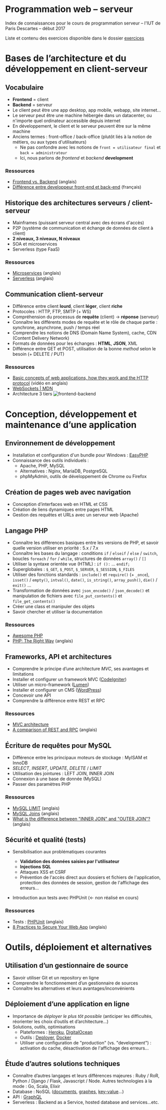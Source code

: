 # Programmation web – serveur

Index de connaissances pour le cours de programmation serveur – l'IUT de Paris Descartes – début 2017

Liste et contenu des exercices disponible dans le dossier [exercices](exercices/)

# Bases de l’architecture et du développement en client-serveur
## Vocabulaire
* **Frontend** = client
* **Backend** = serveur
* Le client peut être une app desktop, app mobile, webapp, site internet...
* Le serveur peut être une machine hébergée dans un datacenter, ou n'importe quel ordinateur accessible depuis internet
* En développement, le client et le serveur peuvent être sur la même machine
* Anciens termes : front-office / back-office (plutôt liés à la notion de métiers, ou aux types d'utilisateurs)
  * Ne pas confondre avec les notions de `front = utilisateur final` et `back = administrateur`
  * Ici, nous parlons de _frontend_ et _backend_ **development**

### Ressources
* [Frontend vs. Backend](http://blog.teamtreehouse.com/i-dont-speak-your-language-frontend-vs-backend) (anglais)
* [Différence entre developpeur front-end et back-end](http://blog.teamtreehouse.com/i-dont-speak-your-language-frontend-vs-backend) (français)

## Historique des architectures serveurs / client-serveur
* Mainframes (puissant serveur central avec des écrans d'accès)
* P2P (système de communication et échange de données de client à client)
* **2 niveaux, 3 niveaux, N niveaux**
* SOA et microservices
* Serverless (type FaaS)

### Ressources
* [Microservices](https://martinfowler.com/articles/microservices.html) (anglais)
* [Serverless](https://martinfowler.com/articles/serverless.html) (anglais)

## Communication client-serveur
* Différence entre client **lourd**, client **léger**, client **riche**
* Protocoles : HTTP, FTP, SMTP (+ WS)
* Compréhension du processus de **requête** (client) -> **réponse** (serveur)
* Connaître les différents modes de requête et le rôle de chaque partie : synchrone, asynchrone, push / temps réel
* Comprendre les notions de DNS (Domain Name System), cache, CDN (Content Delivery Network)
* Formats de données pour les échanges : **HTML**, **JSON**, XML
* Différence entre GET et POST, utilisation de la bonne _method_ selon le besoin (+ DELETE / PUT)

### Ressources
* [Basic concepts of web applications, how they work and the HTTP protocol](https://www.youtube.com/watch?v=RsQ1tFLwldY) (vidéo en anglais)
* [WebSockets | MDN](https://developer.mozilla.org/fr/docs/WebSockets)
* Architecture 3 tiers
![frontend-backend](https://image.slidesharecdn.com/1-webdesignconcepts-120708014736-phpapp02/95/1-web-design-concepts-web-frontend-37-728.jpg)

# Conception, développement et maintenance d’une application
## Environnement de développement
* Installation et configuration d'un bundle pour Windows : [EasyPHP](http://www.easyphp.org/)
* Connaissance des outils individuels :
  * Apache, PHP, MySQL
  * Alternatives : Nginx, MariaDB, PostgreSQL
  * phpMyAdmin, outils de développement de Chrome ou Firefox

## Création de pages web avec navigation
* Conception d’interfaces web en HTML et CSS
* Création de liens dynamiques entre pages HTML 
* Gestion des requêtes et URLs avec un serveur web  (Apache)

## Langage PHP
* Connaître les différences basiques entre les versions de PHP, et savoir quelle version utiliser en priorité : 5.x / 7.x
* Connaître les bases du langage : conditions `if` / `elseif` / `else` / `switch`, boucles `foreach` / `for` / `while`, structures de données  `array()` / `[]` 
* Utiliser la syntaxe orientée vue (HTML) : `if ():` … `endif;`
* Superglobales : `$_GET`, `$_POST`, `$_SERVER`, `$_SESSION`, `$_FILES`
* Utiliser des fonctions standards :  `include()` et `require()` (+ `_once`), `isset()` / `empty()`, `intval()`, `date()`, `is_string()`, `array_push()`, `die()` / `exit()` …
* Transformation de données avec `json_encode()` / `json_decode()` et manipulation de fichiers avec `file_put_contents()` et `file_get_contents()`
* Créer une class et manipuler des objets
* Savoir chercher et utiliser la documentation

### Ressources
* [Awesome PHP](https://github.com/ziadoz/awesome-php)
* [PHP: The Right Way](http://www.phptherightway.com/) (anglais)

## Frameworks, API et architectures
* Comprendre le principe d’une architecture *MVC*, ses avantages et limitations
* Installer et configurer un framework MVC ([CodeIgniter](https://www.codeigniter.com/))
* Utiliser un micro-framework ([Lumen](https://lumen.laravel.com/))
* Installer et configurer un CMS ([WordPress](https://fr.wordpress.org/))
* Concevoir une API
* Comprendre la différence entre REST et RPC

### Ressources
* [MVC architecture](https://developer.mozilla.org/fr/Apps/Build/Architecture_d_une_application_web_moderne/MVC_architecture)
* [A comparison of REST and RPC](https://apihandyman.io/do-you-really-know-why-you-prefer-rest-over-rpc/) (anglais)

## Écriture de requêtes pour MySQL
* Différence entre les principaux moteurs de stockage : MyISAM et InnoDB
* *SELECT*, *INSERT*, *UPDATE*, *DELETE* / *LIMIT*
* Utilisation des jointures : LEFT JOIN, INNER JOIN
* Connexion à une base de donnée (MySQL) 
* Passer des paramètres PHP

### Ressources
* [MySQL LIMIT](http://www.mysqltutorial.org/mysql-limit.aspx) (anglais)
* [MySQL Joins](https://www.techonthenet.com/mysql/joins.php) (anglais)
* [What is the difference between "INNER JOIN" and "OUTER JOIN"?](http://stackoverflow.com/questions/38549/what-is-the-difference-between-inner-join-and-outer-join) (anglais)
 
## Sécurité et qualité (tests)
* Sensibilisation aux problématiques courantes
  * **Validation des données saisies par l'utilisateur**
  * **Injections SQL**
  * Attaques XSS et CSRF
  * Prévention de l'accès direct aux dossiers et fichiers de l'application, protection des données de session, gestion de l'affichage des erreurs...

* Introduction aux tests avec PHPUnit (<- non réalisé en cours)

### Ressources
* Tests : [PHPUnit](https://phpunit.de/) (anglais)
* [8 Practices to Secure Your Web App](https://www.sitepoint.com/8-practices-to-secure-your-web-app/) (anglais)

# Outils, déploiement et alternatives
## Utilisation d’un gestionnaire de source
* Savoir utiliser Git et un repository en ligne
* Comprendre le fonctionnement d’un gestionnaire de sources
* Connaître les alternatives et leurs avantages/inconvénients

## Déploiement d’une application en ligne 
* Importance de *déployer le plus tôt possible* (anticiper les difficultés, réorienter les choix d’outils et d’architecture…)
* Solutions, outils, optimisations
	* Plateformes : [Heroku](https://devcenter.heroku.com/start), [DigitalOcean](https://www.digitalocean.com/community/tutorials/how-to-install-linux-apache-mysql-php-lamp-stack-on-ubuntu-16-04)
	* Outils : [Deployer](https://deployer.org/), [Docker](https://www.docker.com/what-docker)
	* Utiliser une configuration de "production" (vs. "development") : activation du cache, désactivation de l'affichage des erreurs…

## Étude d’autres solutions techniques
* Connaître d’autres langages et leurs différences majeures : Ruby / RoR, Python / Django / Flask, Javascript / Node. Autres technologies à la mode : Go, Scala, Elixir
* Database : NoSQL ([documents](https://www.mongodb.com/what-is-mongodb), [graphes](http://orientdb.com/orientdb/), [key-value](https://redis.io/)…)
* API : [GraphQL](http://graphql.org/)
* Serverless : Backend as a Service, hosted database and services…etc.
